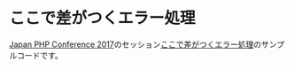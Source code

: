 # ここで差がつくエラー処理

[Japan PHP Conference 2017](http://phpcon.php.gr.jp/2017/)のセッション[ここで差がつくエラー処理](https://joind.in/event/japan-php-conference-2017/session26-)のサンプルコードです。

